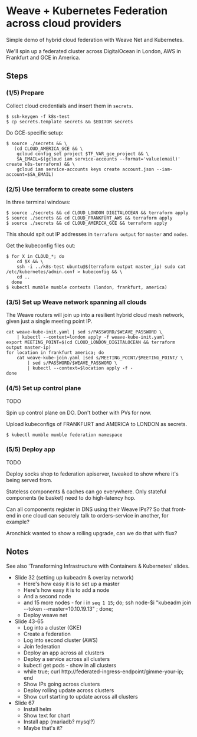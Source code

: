 # Weave + Kubernetes Federation across cloud providers

Simple demo of hybrid cloud federation with Weave Net and Kubernetes.

We'll spin up a federated cluster across DigitalOcean in London, AWS in Frankfurt and GCE in America.

## Steps

### (1/5) Prepare

Collect cloud credentials and insert them in `secrets`.

```
$ ssh-keygen -f k8s-test
$ cp secrets.template secrets && $EDITOR secrets
```

Do GCE-specific setup:
```
$ source ./secrets && \
   (cd CLOUD_AMERICA_GCE && \
    gcloud config set project $TF_VAR_gce_project && \
    SA_EMAIL=$(gcloud iam service-accounts --format='value(email)' create k8s-terraform) && \
    gcloud iam service-accounts keys create account.json --iam-account=$SA_EMAIL)
```

### (2/5) Use terraform to create some clusters

In three terminal windows:

```
$ source ./secrets && cd CLOUD_LONDON_DIGITALOCEAN && terraform apply
$ source ./secrets && cd CLOUD_FRANKFURT_AWS && terraform apply
$ source ./secrets && cd CLOUD_AMERICA_GCE && terraform apply
```

This should spit out IP addresses in `terraform output` for `master` and `nodes`.

Get the kubeconfig files out:

```
$ for X in CLOUD_*; do
    cd $X && \
    ssh -i ../k8s-test ubuntu@$(terraform output master_ip) sudo cat /etc/kubernetes/admin.conf > kubeconfig && \
    cd ..
  done
$ kubectl mumble mumble contexts (london, frankfurt, america)
```

### (3/5) Set up Weave network spanning all clouds

The Weave routers will join up into a resilient hybrid cloud mesh network, given just a single meeting point IP.

```
cat weave-kube-init.yaml | sed s/PASSWORD/$WEAVE_PASSWORD \
    | kubectl --context=london apply -f weave-kube-init.yaml
export MEETING_POINT=$(cd CLOUD_LONDON_DIGITALOCEAN && terraform output master-ip)
for location in frankfurt america; do
    cat weave-kube-join.yaml |sed s/MEETING_POINT/$MEETING_POINT/ \
        | sed s/PASSWORD/$WEAVE_PASSWORD \
        | kubectl --context=$location apply -f -
done
```

### (4/5) Set up control plane

TODO

Spin up control plane on DO.
Don't bother with PVs for now.

Upload kubeconfigs of FRANKFURT and AMERICA to LONDON as secrets.

```
$ kubectl mumble mumble federation namespace
```

### (5/5) Deploy app

TODO

Deploy socks shop to federation apiserver, tweaked to show where it's being served from.

Stateless components & caches can go everywhere.
Only stateful components (ie basket) need to do high-latency hop.

Can all components register in DNS using their Weave IPs??
So that front-end in one cloud can securely talk to orders-service in another, for example?

Aronchick wanted to show a rolling upgrade, can we do that with flux?


## Notes

See also 'Transforming Infrastructure with Containers & Kubernetes' slides.

* Slide 32 (setting up kubeadm & overlay network)
    * Here's how easy it is to set up a master
    * Here's how easy it is to add a node
    * And a second node
    * and 15 more nodes - for i in `seq 1 15`; do; ssh node-$i "kubeadm join --token <foo> --master=10.10.19.13" ; done;
    * Deploy weave net
* Slide 43-65
    * Log into a cluster (GKE)
    * Create a federation
    * Log into second cluster (AWS)
    * Join federation
    * Deploy an app across all clusters
    * Deploy a service across all clusters
    * kubectl get pods - show in all clusters
    * <new window> while true; curl http://federated-ingress-endpoint/gimme-your-ip; end
    * Show IPs going across clusters
    * Deploy rolling update across clusters
    * Show curl starting to update across all clusters
* Slide 67
    * Install helm
    * Show text for chart
    * Install app (mariadb? mysql?)
    * Maybe that's it?
